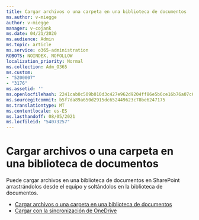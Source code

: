 ```yaml
---
title: Cargar archivos o una carpeta en una biblioteca de documentos
ms.author: v-miegge
author: v-miegge
manager: v-cojank
ms.date: 04/21/2020
ms.audience: Admin
ms.topic: article
ms.service: o365-administration
ROBOTS: NOINDEX, NOFOLLOW
localization_priority: Normal
ms.collection: Adm_O365
ms.custom:
- "5200007"
- "3176"
ms.assetid: ''
ms.openlocfilehash: 2241cab0c509b010d3c427e962d9204ff86e5b6ce16b76a07c6c2b6b60485b18
ms.sourcegitcommit: b5f7da89a650d2915dc652449623c78be6247175
ms.translationtype: MT
ms.contentlocale: es-ES
ms.lasthandoff: 08/05/2021
ms.locfileid: "54073257"
---
```

# <a name="upload-a-folder-or-files-to-a-document-library"></a>Cargar archivos o una carpeta en una biblioteca de documentos

Puede cargar archivos en una biblioteca de documentos en SharePoint arrastrándolos desde el equipo y soltándolos en la biblioteca de documentos.

* [Cargar archivos o una carpeta en una biblioteca de documentos](https://support.office.com/article/upload-a-folder-or-files-to-a-document-library-eb18fcba-c953-4d45-8d90-8da66edeacdb)
* [Cargar con la sincronización de OneDrive](https://support.office.com/article/sync-files-with-onedrive-in-windows-615391c4-2bd3-4aae-a42a-858262e42a49)